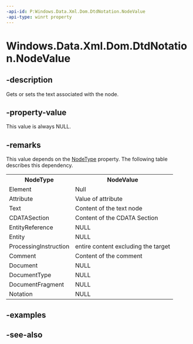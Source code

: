 ----api-id: P:Windows.Data.Xml.Dom.DtdNotation.NodeValue
-api-type: winrt property
---<!-- Property syntaxpublic object NodeValue { get;  set; }--># Windows.Data.Xml.Dom.DtdNotation.NodeValue## -descriptionGets or sets the text associated with the node.## -property-valueThis value is always NULL.## -remarksThis value depends on the [NodeType](ixmlnode_nodetype.md) property. The following table describes this dependency.<table>   <tr><th>NodeType</th><th>NodeValue</th></tr>   <tr><td>Element</td><td>Null</td></tr>   <tr><td>Attribute</td><td>Value of attribute</td></tr>   <tr><td>Text</td><td>Content of the text node</td></tr>   <tr><td>CDATASection</td><td>Content of the CDATA Section</td></tr>   <tr><td>EntityReference</td><td>NULL</td></tr>   <tr><td>Entity</td><td>NULL</td></tr>   <tr><td>ProcessingInstruction</td><td>entire content excluding the target</td></tr>   <tr><td>Comment</td><td>Content of the comment</td></tr>   <tr><td>Document</td><td>NULL</td></tr>   <tr><td>DocumentType</td><td>NULL</td></tr>   <tr><td>DocumentFragment</td><td>NULL</td></tr>   <tr><td>Notation</td><td>NULL</td></tr></table>## -examples## -see-also